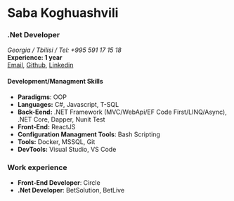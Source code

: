 # Saba Koghuashvili

### .Net Developer

*Georgia / Tbilisi / Tel: +995 591 17 15 18* <br/>
**Experience: 1 year** <br/>
[Email](mailto:sabakoguashvili16@gmail.com), [Github](https://github.com/saba161),  [Linkedin](https://www.linkedin.com/in/saba-koghuashvili-7ba679154/)

#### Development/Managment Skills

- **Paradigms**: OOP
- **Languages:** C#, Javascript, T-SQL
- **Back-Eend:** .NET Framework (MVC/WebApi/EF Code First/LINQ/Async), .NET Core, Dapper, Nunit Test
- **Front-End:** ReactJS
- **Configuration Managment Tools**: Bash Scripting
- **Tools:** Docker, MSSQL, Git
- **DevTools:** Visual Studio, VS Code

### Work experience
- **Front-End Developer**: Circle
- **.Net Developer**: BetSolution, BetLive
